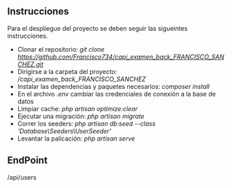 ## Instrucciones

Para el despliegue del proyecto se deben seguir las sigueintes instrucciones.
- Clonar el repositorio: *git clone https://github.com/Francisco734/capi_examen_back_FRANCISCO_SANCHEZ.git*
- Dirigirse a la carpeta del proyecto: */capi_examen_back_FRANCISCO_SANCHEZ*
- Instalar las dependencias y paquetes necesarios: *composer install*
- En el archivo *.env* cambiar las credenciales de conexión a la base de datos
- Limpiar cache: *php artisan optimize:clear*
- Ejecutar una migración: *php artisan migrate*
- Correr los seeders: *php artisan db:seed --class 'Database\Seeders\UserSeeder'*
- Levantar la palicación: *php artisan serve*

## EndPoint
/api/users
